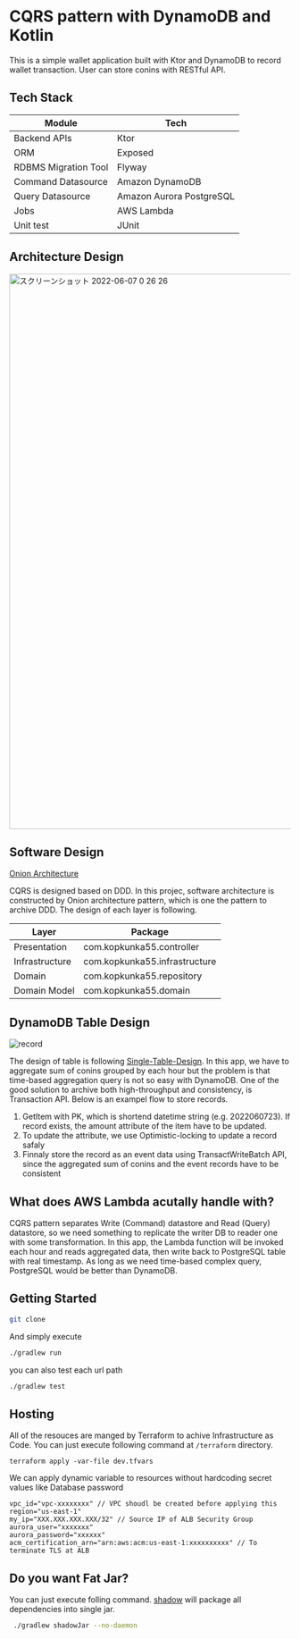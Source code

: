 # CQRS pattern with DynamoDB and Kotlin

This is a simple wallet application built with Ktor and DynamoDB to record wallet transaction. User can store conins with RESTful API. 

## Tech Stack

|  Module | Tech  |
|---------|-------|
| Backend APIs  | Ktor  |
| ORM | Exposed |
| RDBMS Migration Tool | Flyway |
| Command Datasource | Amazon DynamoDB |
| Query Datasource | Amazon Aurora PostgreSQL |
| Jobs | AWS Lambda |
| Unit test | JUnit |

## Architecture Design

<img width="994" alt="スクリーンショット 2022-06-07 0 26 26" src="https://user-images.githubusercontent.com/63289889/172192561-a2980532-09b1-40bf-985b-8b5bff3656f4.png">

## Software Design

[Onion Architecture](https://en.wikipedia.org/wiki/Hexagonal_architecture_(software))

CQRS is designed based on DDD. In this projec, software architecture is constructed by Onion architecture pattern, which is one the pattern to archive DDD. The design of each layer is following.

|  Layer | Package  |
|---------|-------|
| Presentation  | com.kopkunka55.controller |
| Infrastructure | com.kopkunka55.infrastructure |
| Domain | com.kopkunka55.repository |
| Domain Model | com.kopkunka55.domain |


## DynamoDB Table Design

![record](https://user-images.githubusercontent.com/63289889/172197971-a8c822d7-bbaa-4530-9e49-078501982f6f.png)


The design of table is following [Single-Table-Design](https://aws.amazon.com/blogs/compute/creating-a-single-table-design-with-amazon-dynamodb/). In this app, we have to aggregate sum of conins grouped by each hour but the problem is that time-based aggregation query is not so easy with DynamoDB. One of the good solution to archive both high-throughput and consistency, is Transaction API. Below is an exampel flow to store records.

1. GetItem with PK, which is shortend datetime string (e.g. 2022060723). If record exists, the amount attribute of the item have to be updated.
2. To update the attribute, we use Optimistic-locking to update a record safaly
3. Finnaly store the record as an event data using TransactWriteBatch API, since the aggregated sum of conins and the event records have to be consistent 


## What does AWS Lambda acutally handle with?

CQRS pattern separates Write (Command) datastore and Read (Query) datastore, so we need something to replicate the writer DB to reader one with some transformation. In this app, the Lambda function will be invoked each hour and reads aggregated data, then write back to PostgreSQL table with real timestamp. As long as we need time-based complex query, PostgreSQL would be better than DynamoDB.

## Getting Started

```bash
git clone
```

And simply execute

```bash
./gradlew run
```

you can also test each url path
```bash
./gradlew test
```


## Hosting
All of the resouces are manged by Terraform to achive Infrastructure as Code. You can just execute following command at `/terraform` directory.

```
terraform apply -var-file dev.tfvars
```

We can apply dynamic variable to resources without hardcoding secret values like Database password

```tfvaaars
vpc_id="vpc-xxxxxxxx" // VPC shoudl be created before applying this
region="us-east-1"
my_ip="XXX.XXX.XXX.XXX/32" // Source IP of ALB Security Group
aurora_user="xxxxxxx"
aurora_password="xxxxxx"
acm_certification_arn="arn:aws:acm:us-east-1:xxxxxxxxxx" // To terminate TLS at ALB
```


## Do you want Fat Jar?
You can just execute folling command. [shadow](https://github.com/johnrengelman/shadow) will package all dependencies into single jar.

```bash
 ./gradlew shadowJar --no-daemon
```
